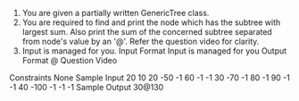 1. You are given a partially written GenericTree class.
2. You are required to find and print the node which has the subtree with largest sum. Also print the sum of the concerned subtree separated from node's value by an '@'. Refer the question video for clarity.
3. Input is managed for you.
   Input Format
   Input is managed for you
   Output Format
   @
   Question Video

Constraints
None
Sample Input
20
10 20 -50 -1 60 -1 -1 30 -70 -1 80 -1 90 -1 -1 40 -100 -1 -1 -1
Sample Output
30@130
